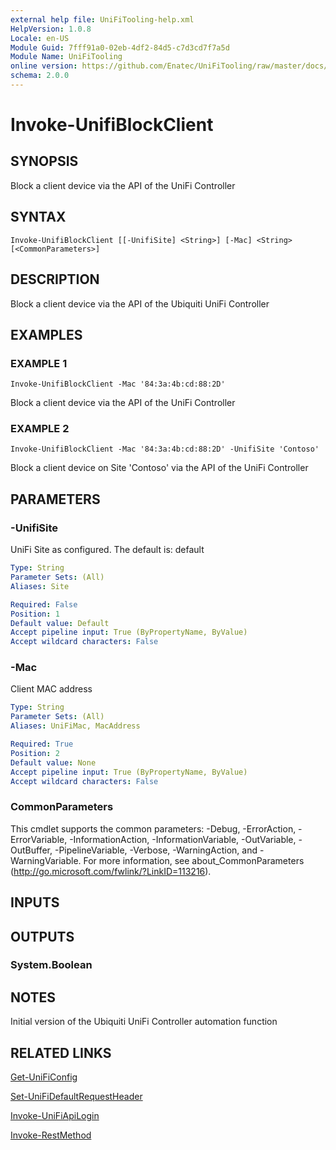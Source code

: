 ```yaml
---
external help file: UniFiTooling-help.xml
HelpVersion: 1.0.8
Locale: en-US
Module Guid: 7fff91a0-02eb-4df2-84d5-c7d3cd7f7a5d
Module Name: UniFiTooling
online version: https://github.com/Enatec/UniFiTooling/raw/master/docs/Invoke-UnifiBlockClient.md
schema: 2.0.0
---
```


# Invoke-UnifiBlockClient

## SYNOPSIS
Block a client device via the API of the UniFi Controller

## SYNTAX

```
Invoke-UnifiBlockClient [[-UnifiSite] <String>] [-Mac] <String> [<CommonParameters>]
```

## DESCRIPTION
Block a client device via the API of the Ubiquiti UniFi Controller

## EXAMPLES

### EXAMPLE 1
```
Invoke-UnifiBlockClient -Mac '84:3a:4b:cd:88:2D'
```

Block a client device via the API of the UniFi Controller

### EXAMPLE 2
```
Invoke-UnifiBlockClient -Mac '84:3a:4b:cd:88:2D' -UnifiSite 'Contoso'
```

Block a client device on Site 'Contoso' via the API of the UniFi Controller

## PARAMETERS

### -UnifiSite
UniFi Site as configured.
The default is: default

```yaml
Type: String
Parameter Sets: (All)
Aliases: Site

Required: False
Position: 1
Default value: Default
Accept pipeline input: True (ByPropertyName, ByValue)
Accept wildcard characters: False
```

### -Mac
Client MAC address

```yaml
Type: String
Parameter Sets: (All)
Aliases: UniFiMac, MacAddress

Required: True
Position: 2
Default value: None
Accept pipeline input: True (ByPropertyName, ByValue)
Accept wildcard characters: False
```

### CommonParameters
This cmdlet supports the common parameters: -Debug, -ErrorAction, -ErrorVariable, -InformationAction, -InformationVariable, -OutVariable, -OutBuffer, -PipelineVariable, -Verbose, -WarningAction, and -WarningVariable.
For more information, see about_CommonParameters (http://go.microsoft.com/fwlink/?LinkID=113216).

## INPUTS

## OUTPUTS

### System.Boolean
## NOTES
Initial version of the Ubiquiti UniFi Controller automation function

## RELATED LINKS

[Get-UniFiConfig]()

[Set-UniFiDefaultRequestHeader]()

[Invoke-UniFiApiLogin]()

[Invoke-RestMethod]()

